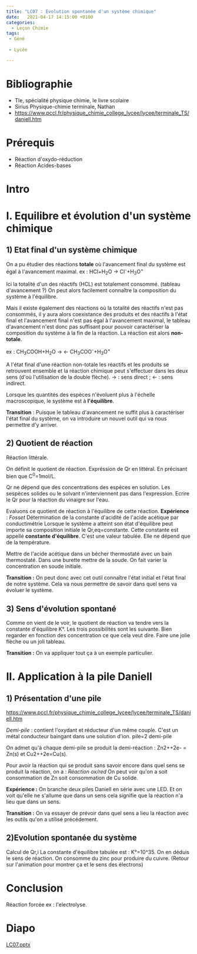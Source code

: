 ```yaml
---
title: "LC07 : Evolution spontanée d'un système chimique"
date:   2021-04-17 14:15:00 +0100
categories:
  - Leçon Chimie
tags:
 - Géné
 
 - Lycée

---
```

# Bibliographie 
- Tle, spécialité physique chimie, le livre scolaire
- Sirius Physique-chimie terminale, Nathan
- https://www.pccl.fr/physique_chimie_college_lycee/lycee/terminale_TS/daniell.htm

# Prérequis
- Réaction d'oxydo-réduction
- Réaction Acides-bases

# Intro

# I. Equilibre et évolution d'un système chimique

## 1) Etat final d'un système chimique
On a pu étudier des réactions **totale** où l'avancement final du système est égal à l'avancement maximal.
ex : HCl+H<sub>2</sub>O -> Cl<sup>-</sup>+H<sub>3</sub>O<sup>+</sup>

Ici la totalité d'un des réactifs (HCL) est totalement consommé.
(tableau d'avancement ?) On peut alors facilement connaître la composition du système à l'équilibre.

Mais il existe également des réactions où la totalité des réactifs n'est pas consommés, il y aura alors coexistance des produits et des réactifs à l'état final et l'avancement final n'est pas égal à l'avancement maximal, le tableau d'avancement n'est donc pas suffisant pour pouvoir caractériser la composition du système à la fin de la réaction. La réaction est alors **non-totale**. 

ex : CH<sub>3</sub>COOH+H<sub>2</sub>O -> <- CH<sub>3</sub>COO<sup>-</sup>+H<sub>3</sub>O<sup>+</sup>

A l'état final d'une réaction non-totale les réactifs et les produits se retrouvent ensemble et la réaction chimique peut s'effectuer dans les deux sens (d'où l'utilisation de la double flèche). -> : sens direct ; <- : sens indirect.

Lorsque les quantités des espèces n'évoluent plus à l'échelle macroscopique, le système est à **l'équilibre**.

**Transition** : Puisque le tableau d'avancement ne suffit plus à caractériser l'état final du système, on va introduire un nouvel outil qui va nous permettre d'y arriver.

## 2) Quotient de réaction
Réaction littérale.

On définit le quotient de réaction. 
Expréssion de Qr en littéral. En précisant bien que C<sup>0</sup>=1mol/L.

Qr ne dépend que des concentrations des espèces en solution. Les sespèces solides ou le solvant n'interviennent pas dans l'expression.
Ecrire le Qr pour la réaction du vinaigre sur l'eau.

Evaluons ce quotient de réaction à l'équilibre de cette réaction.
**Expérience** : *Fosset* Détermination de la constante d'acidité de l'acide acétique par conductimétrie
Lorsque le système a atteint son état d'équilibre peut importe sa composition initiale le Qr,eq=constante. Cette constante est appellé **constante d'équilibre**. C'est une valeur tabulée. Elle ne dépend que de la température.

Mettre de l'acide acétique dans un bécher thermostaté avec un bain thermostaté. Dans une burette mettre de la soude. On fait varier la concentration en soude initiale.

**Transition :** On peut donc avec cet outil connaître l'état initial et l'état final de notre système. Cela va nous permettre de savoir dans quel sens va évoluer le système.
## 3) Sens d'évolution spontané
Comme on vient de le voir, le quotient de réaction va tendre vers la constante d'équilibre K°. Les trois possibilités sont les suivante. Bien regarder en fonction des concentration ce que cela veut dire. 
Faire une jolie flèche ou un joli tableau.

**Transition :** On va appliquer tout ça à un exemple particulier.
# II. Application à la pile Daniell
## 1) Présentation d'une pile
https://www.pccl.fr/physique_chimie_college_lycee/lycee/terminale_TS/daniell.htm

*Demi-pile* : contient l'oxydant et réducteur d'un même couple. C'est un métal conducteur baingant dans une solution d'ion.
pile=2 demi-pile

On admet qu'à chaque demi-pile se produit la demi-réaction : Zn2++2e- = Zn(s) et Cu2++2e=Cu(s).

Pour avoir la réaction qui se produit sans savoir encore dans quel sens se produit la réaction, on a  : 
*Réaction ox/red*
On peut voir qu'on a soit consommation de Zn soit consommation de Cu solide. 

**Expérience :** On branche deux piles Daniell en série avec une LED. Et on voit qu'elle ne s'allume que dans un sens cela signifie que la réaction n'a lieu que dans un sens.

**Transition :** On va essayer de prévoir dans quel sens a lieu la réaction avec les outils qu'on a utilisé précédement.
## 2)Evolution spontanée du système
Calcul de Qr,i
La constante d'équilibre tabulée est : K°=10^35.
On en déduis le sens de réaction.
On consomme du zinc pour produire du cuivre.
(Retour sur l'animation pour montrer ça et le sens des électrons)

# Conclusion

Réaction forcée ex : l'electrolyse.

# Diapo
[LC07.pptx](https://github.com/Didinette/Didinette.github.io/files/6664115/LC07.pptx)
